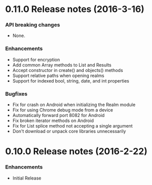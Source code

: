 0.11.0 Release notes (2016-3-16)
=============================================================
### API breaking changes
* None.

### Enhancements
* Support for encryption
* Add common Array methods to List and Results
* Accept constructor in create() and objects() methods
* Support relative paths when opening realms
* Support for indexed bool, string, date, and int properties

### Bugfixes
* Fix for crash on Android when initializing the Realm module
* Fix for using Chrome debug mode from a device
* Automatically forward port 8082 for Android
* Fix broken iterator methods on Android
* Fix for List splice method not accepting a single argument
* Don't download or unpack core libraries unnecessarily


0.10.0 Release notes (2016-2-22)
=============================================================
### Enhancements

* Initial Release
